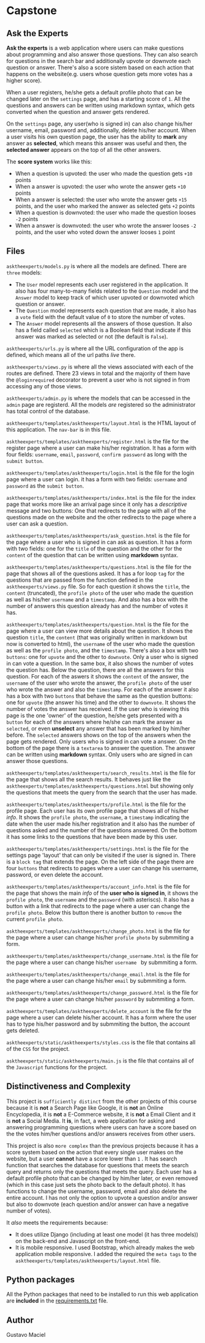 # Capstone

## Ask the Experts

**Ask the experts** is a web application where users can make questions about programming and also answer those questions. They can also search for questions in the search bar and additionally upvote or downvote each question or answer. There's also a score sistem based on each action that happens on the website(e.g. users whose question gets more votes has a higher score). 

When a user registers, he/she gets a default profile photo that can be changed later on the `settings` page, and has a starting score of `1`. All the questions and answers can be written using markdown syntax, which gets converted when the question and answer gets rendered. 

On the `settings` page, any user(who is signed in) can also change his/her username, email, password and, additionally, delete his/her account. When a user visits his own question page, the user has the ability to **mark** any answer as **selected**, which means this answer was useful and then, the **selected answer** appears on the top of all the other answers.

The **score system** works like this:
- When a question is upvoted: the user who made the question gets `+10` points
- When a answer is upvoted: the user who wrote the answer gets `+10` points
- When a answer is selected: the user who wrote the answer gets `+15` points, and the user who marked the answer as selected gets `+2` points
- When a question is downvoted: the user who made the question looses `-2` points
- When a answer is downvoted: the user who wrote the answer looses `-2` points, and the user who voted down the answer looses `1` point

## Files

`asktheexperts/models.py` is where all the models are defined. There are `three` models: 

- The `User` model represents each user registered in the application. It also has four many-to-many fields related to the `Question` model and the `Answer` model to keep track of which user upvoted or downvoted which question or answer.
- The `Question` model represents each question that are made, it also has a `vote` field with the default value of `0` to store the number of votes.
- The `Answer` model represents all the answers of those question. It also has a field called `selected` which is a Boolean field that indicate if this answer was marked as selected or not (the default is `False`).

`asktheexperts/urls.py` is where all the URL configuration of the app is defined, which means all of the url paths *live* there.

`asktheexperts/views.py` is where all the views associated with each of the routes are defined. There 23 views in total and the majority of them have the `@loginrequired` decorator to prevent a user who is not signed in from accessing any of those views.

`asktheexperts/admin.py` is where the models that can be accessed in the `admin` page are registerd. All the models *are* registered so the administrator has total control of the database.

`asktheexperts/templates/asktheexperts/layout.html` is the HTML layout of this application. The `nav-bar` is in this file.

`asktheexperts/templates/asktheexperts/register.html` is the file for the register page where a user can make his/her registration. It has a form with four fields: `username`, `email`, `password`, `confirm password` as long with the `submit button`.

`asktheexperts/templates/asktheexperts/login.html` is the file for the login page where a user can login. it has a form with two fields: `username` and `password` as the `submit button`.

`asktheexperts/templates/asktheexperts/index.html` is the file for the index page that works more like an arrival page since it only has a *descriptive* message and two buttons: One that redirects to the page with all of the questions made on the website and the other redirects to the page where a user can ask a question.

`asktheexperts/templates/asktheexperts/ask_question.html` is the file for the page where a user who is signed in can ask as question. It has a form with two fields: one for the `title` of the question and the other for the `content` of the question that can be written using **markdown** syntax.

`asktheexperts/templates/asktheexperts/questions.html` is the file for the page that shows all of the questions asked. It has a for loop `tag` for the questions that are passed from the function defined in the `asktheexperts/views.py` file. So for each question it shows the `title`, the `content` (truncated), the `profile photo` of the user who made the question as well as his/her `username` and a `timestamp`. And also has a box with the number of answers this question already has and the number of votes it has.

`asktheexperts/templates/asktheexperts/question.html` is the file for the page where a user can view more details about the question. It shows the question `title`, the `content` (that was originally written in markdown but now is converted to html), the `username` of the user who made the question as well as the `profile photo`, and the `timestamp`. There's also a box with two `buttons`: one for `upvote` and the other to `downvote`. Only a user who is signed in can vote a question. In the same box, it also shows the number of votes the question has. Below the question, there are all the answers for this question. For each of the aswers it shows the `content` of the answer, the `username` of the user who wrote the answer, the `profile photo` of the user who wrote the answer and also the `timestamp`. For each of the answer it also has a box with two `buttons` that behave the same as the question buttons: one for `upvote` (the answer his time) and the other to `downvote`. It shows the number of votes the answer has received. If the user who is viewing this page is the one 'owner' of the question, he/she gets presented with a `button` for each of the answers where he/she can mark the answer as `selected`, or even **unselect** any answer that has been marked by him/her before. The `selected` answers shows on the top of the answers when the page gets rendered. Only users who is signed in can vote a answer. On the bottom of the page there is a `textarea` to answer the question. The answer can be written using **markdown** syntax. Only users who are signed in can answer those questions.

`asktheexperts/templates/asktheexperts/search_results.html` is the file for the page that shows all the search results. It behaves just like the `asktheexperts/templates/asktheexperts/questions.html` but showing only the questions that meets the query from the search that the user has made.

`asktheexperts/templates/asktheexperts/profile.html` is the file for the profile page. Each user has its own profile page that shows all of his/her *info*. It shows the `profile photo`, the `username`, a `timestamp` indicating the date when the user made his/her registration and it also has the number of questions asked and the number of the questions answered. On the bottom it has some links to the questions that have been made by this user.

`asktheexperts/templates/asktheexperts/settings.html` is the file for the settings page 'layout' that can only be visited if the user is signed in. There is a `block tag` that extends the page. On the left side of the page there are four `buttons` that redirects to pages where a user can change his username, password, or even delete the account.

`asktheexperts/templates/asktheexperts/account_info.html` is the file for the page that shows the main *info* of the **user who is signed in**, it shows the `profile photo`, the `username` and the `password` (with asteriscs). It also has a button with a link that redirects to the page where a user can change the `profile photo`. Below this button there is another button to `remove` the current `profile photo`.

`asktheexperts/templates/asktheexperts/change_photo.html` is the file for the page where a user can change his/her `profile photo` by submmiting a form.

`asktheexperts/templates/asktheexperts/change_username.html` is the file for the page where a user can change his/her `username ` by submmiting a form.

`asktheexperts/templates/asktheexperts/change_email.html` is the file for the page where a user can change his/her `email` by submmiting a form.

`asktheexperts/templates/asktheexperts/change_password.html` is the file for the page where a user can change his/her `password` by submmiting a form.

`asktheexperts/templates/asktheexperts/delete_account` is the file for the page where a user can delete his/her account. It has a form where the user has to type his/her password and by submmiting the button, the account gets deleted.

`asktheexperts/static/asktheexperts/styles.css` is the file that contains all of the `CSS` for the project.

`asktheexperts/static/asktheexperts/main.js` is the file that contains all of the `Javascript` functions for the project.

## Distinctiveness and Complexity

This project is `sufficiently distinct` from the other projects of this course because it is **not** a Search Page like Google, it is **not** an Online Encyclopedia, it is **not** a E-Commerce website, it is **not** a Email Client and it is **not** a Social Media. It **is**, in fact, a web application for asking and answering programming questions where users can have a score based on the the votes him/her questions and/or answers receives from other users.

This project is also `more complex` than the previous projects because it has a score system based on the action that every single user makes on the website, but a user **cannot** have a score lower than `1` . It has search function that searches the database for questions that meets the search query and returns only the questions that meets the query. Each user has a default profile photo that can be changed by him/her later, or even removed (which in this case just sets the photo back to the default photo). It has functions to change the username, password, email and also delete the entire account. I has not only the option to upvote a question and/or answer but also to downvote (each question and/or answer can have a negative number of votes).

It *also* meets the requirements because:
- It does utilize Django (including at least one model (it has three models)) on the back-end and Javascript on the front-end.
- It is mobile responsive. I used Bootstrap, which already makes the web application mobile responsive. I added the required the `meta tags` to the `asktheexperts/templates/asktheexperts/layout.html` file.

## Python packages

All the Python packages that need to be installed to run this web application are **included** in the [requirements.txt](requirements.txt) file.

## Author

Gustavo Maciel